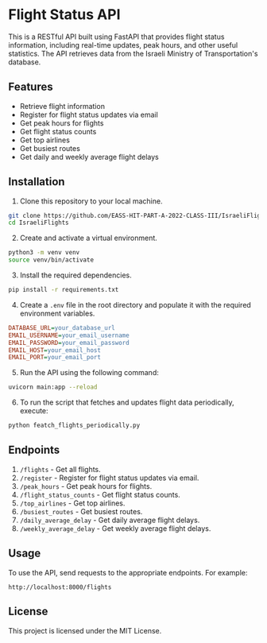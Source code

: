 # Flight Status API

This is a RESTful API built using FastAPI that provides flight status information, including real-time updates, peak hours, and other useful statistics. The API retrieves data from the Israeli Ministry of Transportation's database.

## Features

- Retrieve flight information
- Register for flight status updates via email
- Get peak hours for flights
- Get flight status counts
- Get top airlines
- Get busiest routes
- Get daily and weekly average flight delays

## Installation

1. Clone this repository to your local machine.

```bash
git clone https://github.com/EASS-HIT-PART-A-2022-CLASS-III/IsraeliFlights.git
cd IsraeliFlights
```

2. Create and activate a virtual environment.

```bash
python3 -m venv venv
source venv/bin/activate
```

3. Install the required dependencies.

```bash
pip install -r requirements.txt
```

4. Create a `.env` file in the root directory and populate it with the required environment variables.

```ini
DATABASE_URL=your_database_url
EMAIL_USERNAME=your_email_username
EMAIL_PASSWORD=your_email_password
EMAIL_HOST=your_email_host
EMAIL_PORT=your_email_port
```

5. Run the API using the following command:

```bash
uvicorn main:app --reload
```

6. To run the script that fetches and updates flight data periodically, execute:

```bash
python featch_flights_periodically.py
```

## Endpoints

1. `/flights` - Get all flights.
2. `/register` - Register for flight status updates via email.
3. `/peak_hours` - Get peak hours for flights.
4. `/flight_status_counts` - Get flight status counts.
5. `/top_airlines` - Get top airlines.
6. `/busiest_routes` - Get busiest routes.
7. `/daily_average_delay` - Get daily average flight delays.
8. `/weekly_average_delay` - Get weekly average flight delays.

## Usage

To use the API, send requests to the appropriate endpoints. For example:

```
http://localhost:8000/flights
```

## License

This project is licensed under the MIT License.